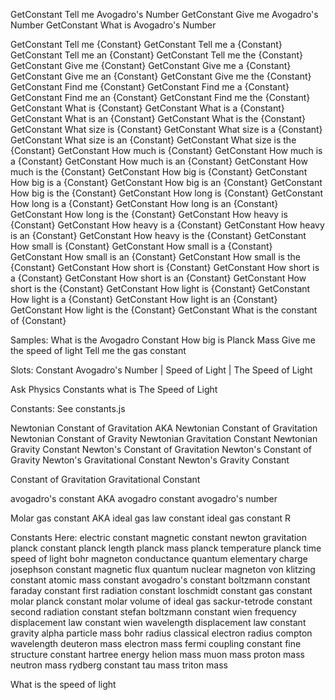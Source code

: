 GetConstant Tell me Avogadro's Number
GetConstant Give me Avogadro's Number
GetConstant What is Avogadro's Number

GetConstant Tell me {Constant}
GetConstant Tell me a {Constant}
GetConstant Tell me an {Constant}
GetConstant Tell me the {Constant}
GetConstant Give me {Constant}
GetConstant Give me a {Constant}
GetConstant Give me an {Constant}
GetConstant Give me the {Constant}
GetConstant Find me {Constant}
GetConstant Find me a {Constant}
GetConstant Find me an {Constant}
GetConstant Find me the {Constant}
GetConstant What is {Constant}
GetConstant What is a {Constant}
GetConstant What is an {Constant}
GetConstant What is the {Constant}
GetConstant What size is {Constant}
GetConstant What size is a {Constant}
GetConstant What size is an {Constant}
GetConstant What size is the {Constant}
GetConstant How much is {Constant}
GetConstant How much is a {Constant}
GetConstant How much is an {Constant}
GetConstant How much is the {Constant}
GetConstant How big is {Constant}
GetConstant How big is a {Constant}
GetConstant How big is an {Constant}
GetConstant How big is the {Constant}
GetConstant How long is {Constant}
GetConstant How long is a {Constant}
GetConstant How long is an {Constant}
GetConstant How long is the {Constant}
GetConstant How heavy is {Constant}
GetConstant How heavy is a {Constant}
GetConstant How heavy is an {Constant}
GetConstant How heavy is the {Constant}
GetConstant How small is {Constant}
GetConstant How small is a {Constant}
GetConstant How small is an {Constant}
GetConstant How small is the {Constant}
GetConstant How short is {Constant}
GetConstant How short is a {Constant}
GetConstant How short is an {Constant}
GetConstant How short is the {Constant}
GetConstant How light is {Constant}
GetConstant How light is a {Constant}
GetConstant How light is an {Constant}
GetConstant How light is the {Constant}
GetConstant What is the constant of {Constant}

Samples:
What is the Avogadro Constant
How big is Planck Mass
Give me the speed of light
Tell me the gas constant


Slots:
Constant
    Avogadro's Number | Speed of Light | The Speed of Light

Ask Physics Constants what is The Speed of Light

Constants: See constants.js


Newtonian Constant of Gravitation
AKA
Newtonian Constant of Gravitation
Newtonian Constant of Gravity
Newtonian Gravitation Constant
Newtonian Gravity Constant
Newton's Constant of Gravitation
Newton's Constant of Gravity
Newton's Gravitational Constant
Newton's Gravity Constant

Constant of Gravitation
Gravitational Constant

avogadro's constant AKA
avogadro constant
avogadro's number

Molar gas constant AKA
ideal gas law constant
ideal gas constant
R

Constants Here:
electric constant
magnetic constant
newton gravitation
planck constant
planck length
planck mass
planck temperature
planck time
speed of light
bohr magneton
conductance quantum
elementary charge
josephson constant
magnetic flux quantum
nuclear magneton
von klitzing constant
atomic mass constant
avogadro's constant
boltzmann constant
faraday constant
first radiation constant
loschmidt constant
gas constant
molar planck constant
molar volume of ideal gas
sackur-tetrode constant
second radiation constant
stefan boltzmann constant
wien frequency displacement law constant 
wien wavelength displacement law constant
gravity
alpha particle mass
bohr radius
classical electron radius
compton wavelength
deuteron mass
electron mass
fermi coupling constant
fine structure constant
hartree energy
helion mass
muon mass
proton mass
neutron mass
rydberg constant
tau mass
triton mass


What is the speed of light

